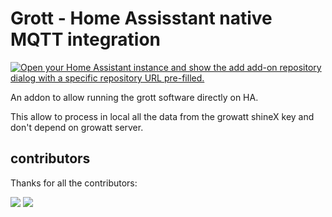 # Grott - Home Assisstant native MQTT integration

[![Open your Home Assistant instance and show the add add-on repository dialog with a specific repository URL pre-filled.](https://my.home-assistant.io/badges/supervisor_add_addon_repository.svg)](https://my.home-assistant.io/redirect/supervisor_add_addon_repository/?repository_url=https%3A%2F%2Fgithub.com%2Fegguy%2Fgrott-home-assistant-add-on)

An addon to allow running the grott software directly on HA.

This allow to process in local all the data from the growatt shineX key and don't depend on growatt server.

## contributors

Thanks for all the contributors:

[![](https://github.com/alelio.png?size=50)](https://github.com/alelio)
[![](https://github.com/perico85.png?size=50)](https://github.com/perico85)
